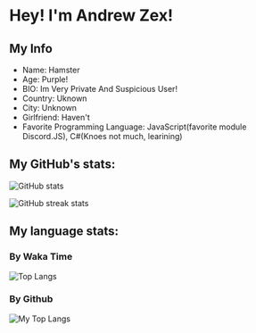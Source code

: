 # Hey! I'm Andrew Zex!
## My Info
* Name: Hamster
* Age: Purple!
* BIO: Im Very Private And Suspicious User!
* Country: Uknown
* City: Unknown
* Girlfriend: Haven't
* Favorite Programming Language: JavaScript(favorite module Discord.JS), C#(Knoes not much, learining)

## My GitHub's stats:
![GitHub stats](https://github-readme-stats.vercel.app/api?username=Andrew-Zex&theme=radical&show_icons=true&title_color=00FF00)  

![GitHub streak stats](https://github-readme-streak-stats.herokuapp.com/?user=Andrew-Zex&theme=tokyonight&show_icons=true)  

## My language stats:
### By Waka Time
![Top Langs](https://github-readme-stats.vercel.app/api/top-langs/?username=Andrew-Zex)

### By Github
![My Top Langs](https://github-readme-stats.vercel.app/api/top-langs/?username=Andrew-Zex&layout=compact)
